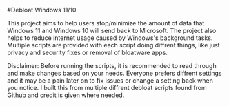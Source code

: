 #Debloat Windows 11/10

This project aims to help users stop/minimize the amount of data that Windows 11 and Windows 10 will send back to Microsoft. The project also helps to reduce internet usage caused by Windows's background tasks. Multiple scripts are provided with each script doing diffrent things, like just privacy and security fixes or removal of bloatware apps. 


Disclaimer: Before running the scripts, it is recommended to read through and make changes based on your needs. Everyone prefers diffrent settings and it may be a pain later on to fix issues or change a setting back when you notice. I built this from multiple diffrent debloat scripts found from Github and credit is given where needed.
